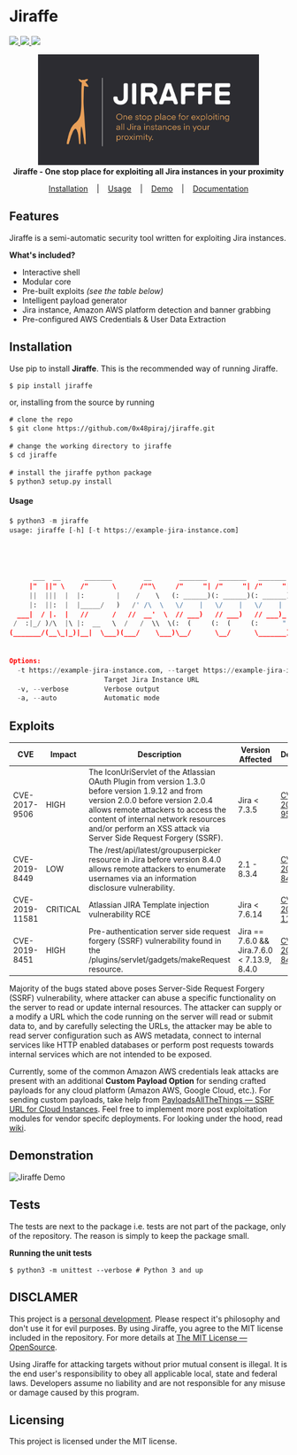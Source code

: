 # Jiraffe

<a href="https://github.com/0x48piraj/Jiraffe/releases">
  <img src="https://img.shields.io/github/release/0x48piraj/Jiraffe.svg">
</a>
<a href="https://pypi.python.org/pypi/Jiraffe/">
  <img src="https://img.shields.io/pypi/v/Jiraffe.svg">
</a>
<a href="https://github.com/0x48piraj/Jiraffe/issues?q=is%3Aissue+is%3Aclosed">
  <img src="https://img.shields.io/github/issues-closed-raw/0x48piraj/Jiraffe?color=dark-green&label=issues%20fixed">
</a>
<!-- 
<a href="https://travis-ci.com/0x48piraj/Jiraffe">
    <img src="https://img.shields.io/travis/com/0x48piraj/Jiraffe.svg?color=dark-green&label=tests">
</a>
 -->

<p align="center">
<img alt="Jiraffe" src="https://raw.githubusercontent.com/0x48piraj/Jiraffe/master/assets/jiraffe-cover.png" width="400"><br>
<b>Jiraffe - One stop place for exploiting all Jira instances in your proximity</b><br>
</p>

<p align="center">
  <a href="#installation">Installation</a>
  &nbsp;&nbsp;&nbsp;|&nbsp;&nbsp;&nbsp;
  <a href="#usage">Usage</a>
  &nbsp;&nbsp;&nbsp;|&nbsp;&nbsp;&nbsp;
  <a href="#demonstration">Demo</a>
  &nbsp;&nbsp;&nbsp;|&nbsp;&nbsp;&nbsp;
  <a href="https://github.com/0x48piraj/Jiraffe/wiki/">Documentation</a>
</p>

## Features

Jiraffe is a semi-automatic security tool written for exploiting Jira instances.

**What's included?**

- Interactive shell
- Modular core
- Pre-built exploits _(see the table below)_
- Intelligent payload generator
- Jira instance, Amazon AWS platform detection and banner grabbing
- Pre-configured AWS Credentials & User Data Extraction


## Installation

Use pip to install **Jiraffe**. This is the recommended way of running Jiraffe.

```shell
$ pip install jiraffe
```

or, installing from the source by running

```shell
# clone the repo
$ git clone https://github.com/0x48piraj/jiraffe.git

# change the working directory to jiraffe
$ cd jiraffe

# install the jiraffe python package
$ python3 setup.py install
```


#### Usage

```python
$ python3 -m jiraffe
usage: jiraffe [-h] [-t https://example-jira-instance.com]


                                                                           /)/)
                                                                          ( ..\
      ___  __      _______        __       _______   _______   _______    /'-._)
     |"  ||" \    /"      \      /""\     /"     "| /"     "| /"     "|  /#/
     ||  |||  |  |:        |    /    \   (: ______)(: ______)(: ______) /#/  @0x48piraj
     |:  ||:  |  |_____/   )   /' /\  \   \/    |   \/    |   \/    |
  ___|  / |.  |   //      /   //  __'  \  // ___)   // ___)   // ___)_
 /  :|_/ )/\  |\ |:  __   \  /   /  \\  \(:  (     (:  (     (:      "|
(_______/(__\_|_)|__|  \___)(___/    \___)\__/      \__/      \_______)


Options:
  -t https://example-jira-instance.com, --target https://example-jira-instance.com
                        Target Jira Instance URL
  -v, --verbose         Verbose output
  -a, --auto            Automatic mode

```


## Exploits

|  CVE  |  Impact  |  Description  |  Version Affected  |  Details  |
|---|---|---|---|---|
|  CVE-2017-9506  |  HIGH  |  The IconUriServlet of the Atlassian OAuth Plugin from version 1.3.0 before version 1.9.12 and from version 2.0.0 before version 2.0.4 allows remote attackers to access the content of internal network resources and/or perform an XSS attack via Server Side Request Forgery (SSRF).  |  Jira < 7.3.5  |  [CVE-2017-9506](https://lmgtfy.com/?q=CVE-2017-9506)  |
|  CVE-2019-8449  |  LOW  |  The /rest/api/latest/groupuserpicker resource in Jira before version 8.4.0 allows remote attackers to enumerate usernames via an information disclosure vulnerability.  |  2.1 - 8.3.4  |  [CVE-2019-8449](https://lmgtfy.com/?q=CVE-2019-8449)  |
|  CVE-2019-11581  |  CRITICAL  |  Atlassian JIRA Template injection vulnerability RCE  |  Jira < 7.6.14  |  [CVE-2019-11581](https://lmgtfy.com/?q=CVE-2019-11581)  |
|  CVE-2019-8451  |  HIGH  |  Pre-authentication server side request forgery (SSRF) vulnerability found in the /plugins/servlet/gadgets/makeRequest resource.  |  Jira == 7.6.0  && Jira.7.6.0 < 7.13.9, 8.4.0  |  [CVE-2019-8451](https://lmgtfy.com/?q=CVE-2019-8451)  |

Majority of the bugs stated above poses Server-Side Request Forgery (SSRF) vulnerability, where attacker can abuse a specific functionality on the server to read or update internal resources. The attacker can supply or a modify a URL which the code running on the server will read or submit data to, and by carefully selecting the URLs, the attacker may be able to read server configuration such as AWS metadata, connect to internal services like HTTP enabled databases or perform post requests towards internal services which are not intended to be exposed.

Currently, some of the common Amazon AWS credentials leak attacks are present with an additional **Custom Payload Option** for sending crafted payloads for any cloud platform (Amazon AWS, Google Cloud, etc.). For sending custom payloads, take help from [PayloadsAllTheThings &mdash; SSRF URL for Cloud Instances](https://github.com/swisskyrepo/PayloadsAllTheThings/tree/master/Server%20Side%20Request%20Forgery#ssrf-url-for-cloud-instances). Feel free to implement more post exploitation modules for vendor specifc deployments. For looking under the hood, read [wiki](https://github.com/0x48piraj/Jiraffe/wiki/Internals).


## Demonstration

![Jiraffe Demo](https://raw.githubusercontent.com/0x48piraj/Jiraffe/master/assets/demo.gif)


## Tests

The tests are next to the package i.e. tests are not part of the package, only of the repository. The reason is simply to keep the package small.

**Running the unit tests**

```shell
$ python3 -m unittest --verbose # Python 3 and up
```


## DISCLAMER

This project is a [personal development](https://en.wikipedia.org/wiki/Personal_development). Please respect it's philosophy and don't use it for evil purposes. By using Jiraffe, you agree to the MIT license included in the repository. For more details at [The MIT License &mdash; OpenSource](https://opensource.org/licenses/MIT).

Using Jiraffe for attacking targets without prior mutual consent is illegal. It is the end user's responsibility to obey all applicable local, state and federal laws. Developers assume no liability and are not responsible for any misuse or damage caused by this program.


## Licensing

This project is licensed under the MIT license.